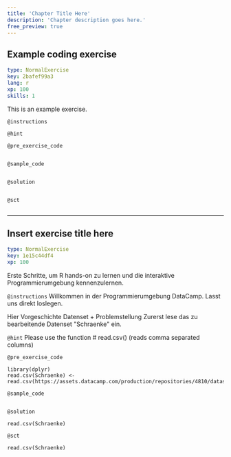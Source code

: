 ```yaml
---
title: 'Chapter Title Here'
description: 'Chapter description goes here.'
free_preview: true
---
```


## Example coding exercise

```yaml
type: NormalExercise
key: 2bafef99a3
lang: r
xp: 100
skills: 1
```

This is an example exercise.

`@instructions`


`@hint`


`@pre_exercise_code`
```{r}

```

`@sample_code`
```{r}

```

`@solution`
```{r}

```

`@sct`
```{r}

```

---

## Insert exercise title here

```yaml
type: NormalExercise
key: 1e15c44df4
xp: 100
```

Erste Schritte, um R hands-on zu lernen und die interaktive Programmierumgebung kennenzulernen. 

`@instructions`
Willkommen in der Programmierumgebung DataCamp. Lasst uns direkt loslegen. 

Hier Vorgeschichte Datenset + Problemstellung
Zurerst lese das zu bearbeitende Datenset "Schraenke" ein.

`@hint`
Please use the function # read.csv() (reads comma separated columns)

`@pre_exercise_code`
```{r}
library(dplyr)
read.csv(Schraenke) <- read.csv(https://assets.datacamp.com/production/repositories/4810/datasets/45de207edffda856248885983c45ebfc770147f4/Verkaufsdaten.csv)
```

`@sample_code`
```{r}

```

`@solution`
```{r}
read.csv(Schraenke)
```

`@sct`
```{r}
read.csv(Schraenke)
```
